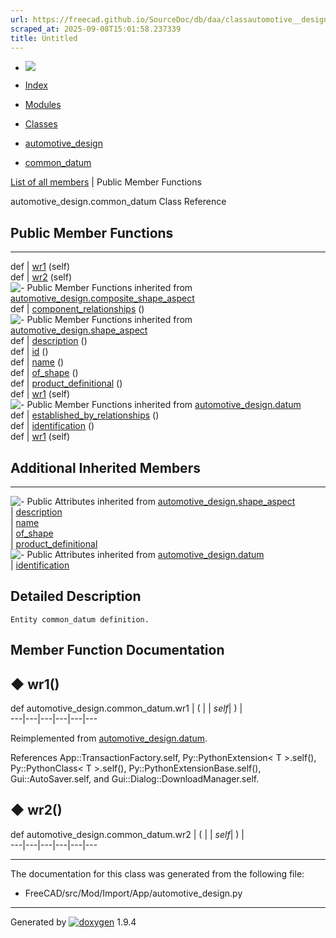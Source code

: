 ```yaml
---
url: https://freecad.github.io/SourceDoc/db/daa/classautomotive__design_1_1common__datum.html
scraped_at: 2025-09-08T15:01:58.237339
title: Untitled
---
```


  * [ ![](https://www.freecad.org/svg/logo-freecad.svg) ](https://freecadweb.org "FreeCAD")
  * [Index](../../index.html "Index")
  * [Modules](../../modules.html "Modules list")
  * [Classes](../../annotated.html "Annotated list")

  * [automotive_design](../../d4/ddf/namespaceautomotive__design.html)
  * [common_datum](../../db/daa/classautomotive__design_1_1common__datum.html)

[List of all members](../../de/d3c/classautomotive__design_1_1common__datum-members.html) | Public Member Functions

automotive_design.common_datum Class Reference

##  Public Member Functions  
  
---  
def | [wr1](../../db/daa/classautomotive__design_1_1common__datum.html#a4275bf1041071a52c4bfc5220cff01ab) (self)  
def | [wr2](../../db/daa/classautomotive__design_1_1common__datum.html#a27a1c8eaf6ef577908033251118e713d) (self)  
![-](../../closed.png) Public Member Functions inherited from
[automotive_design.composite_shape_aspect](../../da/dfd/classautomotive__design_1_1composite__shape__aspect.html)  
def | [component_relationships](../../da/dfd/classautomotive__design_1_1composite__shape__aspect.html#a32cee0b6cb611084e81e2fd42c81fd4e) ()  
![-](../../closed.png) Public Member Functions inherited from
[automotive_design.shape_aspect](../../d5/d43/classautomotive__design_1_1shape__aspect.html)  
def | [description](../../d5/d43/classautomotive__design_1_1shape__aspect.html#a2d3cbacdee4b4a23c48e6e8682be5097) ()  
def | [id](../../d5/d43/classautomotive__design_1_1shape__aspect.html#a908575200aa127fee70d8efefc5ff7b2) ()  
def | [name](../../d5/d43/classautomotive__design_1_1shape__aspect.html#a3497533cc144728ba5eaedf0d315ef72) ()  
def | [of_shape](../../d5/d43/classautomotive__design_1_1shape__aspect.html#a4369599788e3702c80ccf6a2ed9d81fc) ()  
def | [product_definitional](../../d5/d43/classautomotive__design_1_1shape__aspect.html#ae2d34da10e91db476c7445b2525172d4) ()  
def | [wr1](../../d5/d43/classautomotive__design_1_1shape__aspect.html#afaf0ba0242d7b61388638ad5968f48f8) (self)  
![-](../../closed.png) Public Member Functions inherited from
[automotive_design.datum](../../dc/de9/classautomotive__design_1_1datum.html)  
def | [established_by_relationships](../../dc/de9/classautomotive__design_1_1datum.html#aa7f7d53441e7853f5722ca3c0571e775) ()  
def | [identification](../../dc/de9/classautomotive__design_1_1datum.html#a2d4964b40793238f8eec60b5ab7affa9) ()  
def | [wr1](../../dc/de9/classautomotive__design_1_1datum.html#a4872440557075e2b5b4131f5a5b67b55) (self)  
  
##  Additional Inherited Members  
  
---  
![-](../../closed.png) Public Attributes inherited from
[automotive_design.shape_aspect](../../d5/d43/classautomotive__design_1_1shape__aspect.html)  
|
[description](../../d5/d43/classautomotive__design_1_1shape__aspect.html#afbfbbcdbba354ef8f47480a40487c967)  
|
[name](../../d5/d43/classautomotive__design_1_1shape__aspect.html#a9f75336c7a542a886597e5c1f97e40a8)  
|
[of_shape](../../d5/d43/classautomotive__design_1_1shape__aspect.html#a8968baa97d9b01370bd48e9b013a9b5f)  
|
[product_definitional](../../d5/d43/classautomotive__design_1_1shape__aspect.html#a74f491d0f946e301a43bc04dc72dfd20)  
![-](../../closed.png) Public Attributes inherited from
[automotive_design.datum](../../dc/de9/classautomotive__design_1_1datum.html)  
|
[identification](../../dc/de9/classautomotive__design_1_1datum.html#aa6233acd648bc30c52024fbe1db0a142)  
  
## Detailed Description

    
    
    Entity common_datum definition.

## Member Function Documentation

## ◆ wr1()

def automotive_design.common_datum.wr1  | ( |  | _self_| ) |   
---|---|---|---|---|---  
  
Reimplemented from
[automotive_design.datum](../../dc/de9/classautomotive__design_1_1datum.html#a4872440557075e2b5b4131f5a5b67b55).

References App::TransactionFactory.self, Py::PythonExtension< T >.self(),
Py::PythonClass< T >.self(), Py::PythonExtensionBase.self(),
Gui::AutoSaver.self, and Gui::Dialog::DownloadManager.self.

## ◆ wr2()

def automotive_design.common_datum.wr2  | ( |  | _self_| ) |   
---|---|---|---|---|---  
  
* * *

The documentation for this class was generated from the following file:

  * FreeCAD/src/Mod/Import/App/automotive_design.py

* * *

Generated by
[![doxygen](../../doxygen.svg)](https://www.doxygen.org/index.html) 1.9.4

